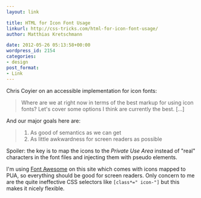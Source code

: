 ```yaml
---
layout: link

title: HTML for Icon Font Usage
linkurl: http://css-tricks.com/html-for-icon-font-usage/
author: Matthias Kretschmann

date: 2012-05-26 05:13:58+00:00
wordpress_id: 2154
categories:
- design
post_format:
- Link
---
```


Chris Coyier on an accessible implementation for icon fonts:

> Where are we at right now in terms of the best markup for using icon fonts? Let's cover some options I think are currently the best. [...]

And our major goals here are:

>   1. As good of semantics as we can get
>   2. As little awkwardness for screen readers as possible

Spoiler: the key is to map the icons to the _Private Use Area_ instead of "real" characters in the font files and injecting them with pseudo elements.

I'm using [Font Awesome](http://fortawesome.github.com/Font-Awesome/) on this site which comes with icons mapped to PUA, so everything should be good for screen readers. Only concern to me are the quite ineffective CSS selectors like `[class*=" icon-"]` but this makes it nicely flexible.
